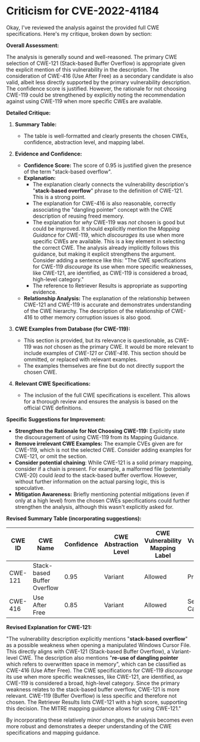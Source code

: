 # Criticism for CVE-2022-41184

Okay, I've reviewed the analysis against the provided full CWE specifications. Here's my critique, broken down by section:

**Overall Assessment:**

The analysis is generally sound and well-reasoned. The primary CWE selection of CWE-121 (Stack-based Buffer Overflow) is appropriate given the explicit mention of this vulnerability in the description. The consideration of CWE-416 (Use After Free) as a secondary candidate is also valid, albeit less directly supported by the primary vulnerability description.  The confidence score is justified. However, the rationale for not choosing CWE-119 could be strengthened by explicitly noting the recommendation against using CWE-119 when more specific CWEs are available.

**Detailed Critique:**

1.  **Summary Table:**
    *   The table is well-formatted and clearly presents the chosen CWEs, confidence, abstraction level, and mapping label.

2.  **Evidence and Confidence:**
    *   **Confidence Score:**  The score of 0.95 is justified given the presence of the term "stack-based overflow".
    *   **Explanation:**
        *   The explanation clearly connects the vulnerability description's "**stack-based overflow**" phrase to the definition of CWE-121. This is a strong point.
        *   The explanation for CWE-416 is also reasonable, correctly associating the "dangling pointer" concept with the CWE description of reusing freed memory.
        *   The explanation for *why* CWE-119 was *not* chosen is good but could be improved. It should explicitly mention the *Mapping Guidance* for CWE-119, which *discourages* its use when more specific CWEs are available.  This is a key element in selecting the correct CWE. The analysis already implicitly follows this guidance, but making it explicit strengthens the argument.  Consider adding a sentence like this: "The CWE specifications for CWE-119 *discourage* its use when more specific weaknesses, like CWE-121, are identified, as CWE-119 is considered a broad, high-level category."
        *   The reference to Retriever Results is appropriate as supporting evidence.
    *   **Relationship Analysis:** The explanation of the relationship between CWE-121 and CWE-119 is accurate and demonstrates understanding of the CWE hierarchy. The description of the relationship of CWE-416 to other memory corruption issues is also good.

3.  **CWE Examples from Database (for CWE-119):**
    *   This section is provided, but its relevance is questionable, as CWE-119 was *not* chosen as the primary CWE. It would be more relevant to include examples of *CWE-121* or *CWE-416*. This section should be ommitted, or replaced with relevant examples.
    *   The examples themselves are fine but do not directly support the chosen CWE.

4.  **Relevant CWE Specifications:**
    *   The inclusion of the full CWE specifications is excellent. This allows for a thorough review and ensures the analysis is based on the official CWE definitions.

**Specific Suggestions for Improvement:**

*   **Strengthen the Rationale for Not Choosing CWE-119:** Explicitly state the discouragement of using CWE-119 from its Mapping Guidance.
*   **Remove irrelevant CWE Examples:** The example CVEs given are for CWE-119, which is not the selected CWE. Consider adding examples for CWE-121, or omit the section.
*   **Consider potential chaining**: While CWE-121 is a solid primary mapping, consider if a chain is present. For example, a malformed file (potentially CWE-20) could *lead* to the stack-based buffer overflow. However, without further information on the actual parsing logic, this is speculative.
*   **Mitigation Awareness:** Briefly mentioning potential mitigations (even if only at a high level) from the chosen CWEs specifications could further strengthen the analysis, although this wasn't explicitly asked for.

**Revised Summary Table (incorporating suggestions):**

| CWE ID | CWE Name | Confidence | CWE Abstraction Level | CWE Vulnerability Mapping Label | CWE-Vulnerability Mapping Notes |
|---|---|---|---|---|---|
| CWE-121 | Stack-based Buffer Overflow | 0.95 | Variant | Allowed | Primary CWE |
| CWE-416 | Use After Free | 0.85 | Variant | Allowed | Secondary Candidate |

**Revised Explanation for CWE-121:**

"The vulnerability description explicitly mentions "**stack-based overflow**" as a possible weakness when opening a manipulated Windows Cursor File. This directly aligns with CWE-121 (Stack-based Buffer Overflow), a Variant-level CWE. The description also mentions "**re-use of dangling pointer** which refers to overwritten space in memory", which can be classified as CWE-416 (Use After Free).  The CWE specifications for CWE-119 *discourage* its use when more specific weaknesses, like CWE-121, are identified, as CWE-119 is considered a broad, high-level category. Since the primary weakness relates to the stack-based buffer overflow, CWE-121 is more relevant. CWE-119 (Buffer Overflow) is less specific and therefore not chosen. The Retriever Results lists CWE-121 with a high score, supporting this decision. The MITRE mapping guidance allows for using CWE-121."

By incorporating these relatively minor changes, the analysis becomes even more robust and demonstrates a deeper understanding of the CWE specifications and mapping guidance.
